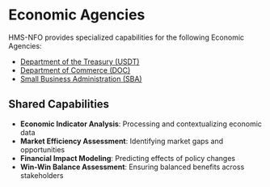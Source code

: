 # Economic Agencies

HMS-NFO provides specialized capabilities for the following Economic Agencies:

- [Department of the Treasury (USDT)](../USDT/index.md)
- [Department of Commerce (DOC)](../DOC/index.md)
- [Small Business Administration (SBA)](../SBA/index.md)

## Shared Capabilities

- **Economic Indicator Analysis**: Processing and contextualizing economic data
- **Market Efficiency Assessment**: Identifying market gaps and opportunities
- **Financial Impact Modeling**: Predicting effects of policy changes
- **Win-Win Balance Assessment**: Ensuring balanced benefits across stakeholders
